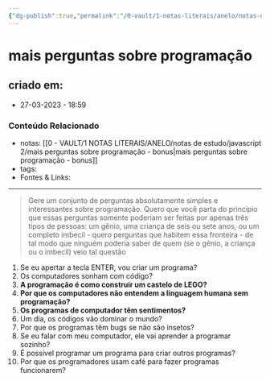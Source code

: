 ```yaml
---
{"dg-publish":true,"permalink":"/0-vault/1-notas-literais/anelo/notas-de-estudo/javascript-2/mais-perguntas-sobre-programacao/","dgHomeLink":true,"dgShowLocalGraph":true,"dgShowFileTree":true,"dgEnableSearch":true,"noteIcon":""}
---
```


# mais perguntas sobre programação

## criado em: 
-  27-03-2023 - 18:59

### Conteúdo Relacionado
- notas: [[0 - VAULT/1 NOTAS LITERAIS/ANELO/notas de estudo/javascript 2/mais perguntas sobre programação - bonus\|mais perguntas sobre programação - bonus]]
- tags: 
- Fontes & Links: 

---

>Gere um conjunto de perguntas absolutamente simples e interessantes sobre programação. Quero que você parta do princípio que essas perguntas somente poderiam ser feitas por apenas três tipos de pessoas: um gênio, uma criança de seis ou sete anos, ou um completo imbecil - quero perguntas que habitem essa fronteira - de tal modo que ninguém poderia saber de quem (se o gênio, a criança ou o imbecil) veio tal questão

1.  Se eu apertar a tecla ENTER, vou criar um programa?
2.  Os computadores sonham com código?
3.  **A programação é como construir um castelo de LEGO?**
4.  **Por que os computadores não entendem a linguagem humana sem programação?**
5.  **Os programas de computador têm sentimentos?**
6.  Um dia, os códigos vão dominar o mundo?
7.  Por que os programas têm bugs se não são insetos?
8.  Se eu falar com meu computador, ele vai aprender a programar sozinho?
9.  É possível programar um programa para criar outros programas?
10.  Por que os programadores usam café para fazer programas funcionarem?
